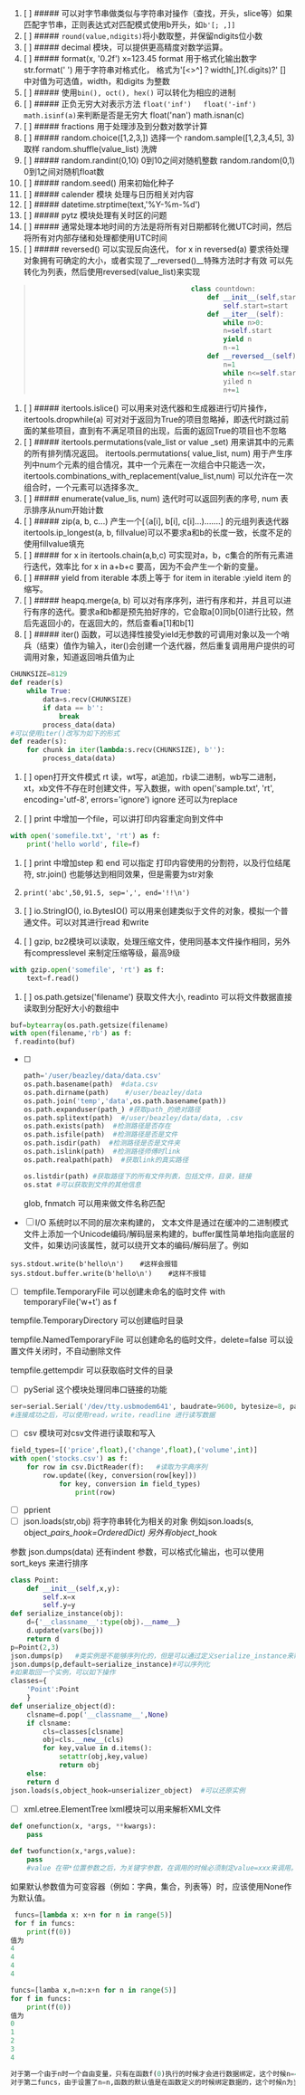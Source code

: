 1. [ ] ##### 可以对字节串做类似与字符串对操作（查找，开头，slice等）如果匹配字节串，正则表达式对匹配模式使用b开头，如`b'[; ,]]`
2. [ ] ##### `round(value,ndigits)`将小数取整，并保留ndigits位小数
3. [ ] ##### decimal 模块，可以提供更高精度对数学运算。
4. [ ] ##### format\(x, '0.2f'\)  x=123.45  format 用于格式化输出数字 str.format\('  '\) 用于字符串对格式化， 格式为'\[&lt;&gt;^\]？width\[,\]?\(.digits\)?' \[\] 中对值为可选值，width，和digits 为整数
5. [ ] ##### 使用`bin(), oct(), hex()` 可以转化为相应的进制
6. [ ] ##### 正负无穷大对表示方法   `float('inf')   float('-inf')    math.isinf(a)`来判断是否是无穷大  float\('nan'\)  math.isnan\(c\)
7. [ ] ##### fractions 用于处理涉及到分数对数学计算
8. [ ] ##### random.choice\(\[1,2,3,\]\)  选择一个       random.sample\(\[1,2,3,4,5\], 3\) 取样     random.shuffle\(value\_list\)  洗牌
9. [ ] ##### random.randint\(0,10\) 0到10之间对随机整数     random.random\(0,1\)  0到1之间对随机float数
10. [ ] ##### random.seed\(\)  用来初始化种子
11. [ ] ##### calender  模块 处理与日历相关对内容
12. [ ] ##### datetime.strptime\(text,'%Y-%m-%d'\)
13. [ ] ##### pytz 模块处理有关时区的问题
14. [ ] ##### 通常处理本地时间的方法是将所有对日期都转化微UTC时间，然后将所有对内部存储和处理都使用UTC时间
15. [ ] ##### reversed\(\) 可以实现反向迭代， for x in reversed\(a\)              要求待处理对象拥有可确定的大小，或者实现了\_\_reversed\(\)\_\_特殊方法时才有效            可以先转化为列表，然后使用reversed\(value\_list\)来实现

> ```py
>                                        class countdown:
>                                            def __init__(self,start):
>                                                self.start=start
>                                            def __iter__(self):
>                                                while n>0:
>                                                n=self.start
>                                                yield n
>                                                n-=1
>                                            def __reversed__(self):
>                                                n=1
>                                                while n<=self.start:
>                                                yiled n
>                                                n+=1
> ```

1. [ ] ##### itertools.islice\(\)  可以用来对迭代器和生成器进行切片操作，itertools.dropwhile\(a\)  可对对于返回为True的项目忽略掉，即迭代时跳过前面的某些项目，直到有不满足项目的出现，后面的返回True的项目也不忽略
2. [ ] ##### itertools.permutations\(vale_list or value \_set\)  用来讲其中的元素的所有排列情况返回。 itertools.permutations\( value\_list, num\)  用于产生序列中num个元素的组合情况，其中一个元素在一次组合中只能选一次，itertools.combinations\_with\_replacement\(value\_list,num\) 可以允许在一次组合时，一个元素可以选择多次_
3. [ ] ##### enumerate\(value\_lis, num\)  迭代时可以返回列表的序号, num 表示排序从num开始计数
4. [ ] ##### zip\(a, b, c...\) 产生一个\[（a\[i\], b\[i\], c\[i\]...\).......\] 的元组列表迭代器      itertools.ip\_longest\(a, b, fillvalue\)可以不要求a和b的长度一致，长度不足的使用fillvalue填充
5. [ ] ##### for x in  itertools.chain\(a,b,c\)  可实现对a，b，c集合的所有元素进行迭代，效率比  for x in a+b+c 要高，因为不会产生一个新的变量。
6. [ ] ##### yield from iterable 本质上等于  for item in iterable :yield item  的缩写。
7. [ ] ##### heapq.merge\(a, b\)  可以对有序序列，进行有序和并，并且可以进行有序的迭代。要求a和b都是预先拍好序的，它会取a\[0\]同b\[0\]进行比较，然后先返回小的，在返回大的，然后查看a\[1\]和b\[1\]
8. [ ] ##### iter\(\) 函数，可以选择性接受yield无参数的可调用对象以及一个哨兵（结束）值作为输入，iter\(\)会创建一个迭代器，然后重复调用用户提供的可调用对象，知道返回哨兵值为止

```py
CHUNKSIZE=8129
def reader(s)
    while True:
        data=s.recv(CHUNKSIZE)
        if data == b'':
            break
        process_data(data)
#可以使用iter()改写为如下的形式
def reader(s):
    for chunk in iter(lambda:s.recv(CHUNKSIZE), b''):
        process_data(data)
```

1. [ ] open打开文件模式  rt 读，wt写，at追加，rb读二进制，wb写二进制，xt，xb文件不存在时创建文件，写入数据，with open\('sample.txt', 'rt', encoding='utf-8', errors='ignore'\)  ignore 还可以为replace

2. [ ] print 中增加一个file，可以讲打印内容重定向到文件中

```py
with open('somefile.txt', 'rt') as f:
    print('hello world', file=f)
```

1. [ ] print 中增加step 和 end 可以指定 打印内容使用的分割符，以及行位结尾符, str.join\(\) 也能够达到相同效果，但是需要为str对象

2. ```
   print('abc',50,91.5, sep=',', end='!!\n')
   ```
3. [ ] io.StringIO\(\), io.BytesIO\(\)  可以用来创建类似于文件的对象，模拟一个普通文件。可以对其进行read 和write

4. [ ] gzip, bz2模块可以读取，处理压缩文件，使用同基本文件操作相同，另外有compresslevel 来制定压缩等级，最高9级

```py
with gzip.open('somefile', 'rt') as f:
    text=f.read()
```

1. [ ] os.path.getsize\('filename'\) 获取文件大小, readinto 可以将文件数据直接读取到分配好大小的数组中

```py
buf=bytearray(os.path.getsize(filename)
with open(filename,'rb') as f:
 f.readinto(buf)
```

* [ ] ```py
  path='/user/beazley/data/data.csv'
  os.path.basename(path)  #data.csv
  os.path.dirname(path)    #/user/beazley/data
  os.path.join('temp','data',os.path.basename(path))
  os.path.expanduser(path_) #获取path_的绝对路径
  os.path.splitext(path)  #/user/beazley/data/data, .csv
  os.path.exists(path)  #检测路径是否存在
  os.path.isfile(path)  #检测路径是否是文件
  os.path.isdir(path)  #检测路径是否是文件夹
  os.path.islink(path)  #检测路径师傅时link
  os.path.realpath(path)  #获取link的真实路径
  ```

  ```py
  os.listdir(path) #获取路径下的所有文件列表，包括文件，目录，链接
  os.stat #可以获取到文件的其他信息
  ```

  glob,  fnmatch 可以用来做文件名称匹配

* [ ] I/O 系统时以不同的层次来构建的， 文本文件是通过在缓冲的二进制模式文件上添加一个Unicode编码/解码层来构建的，buffer属性简单地指向底层的文件，如果访问该属性，就可以绕开文本的编码/解码层了。例如

```
sys.stdout.write(b'hello\n')    #这样会报错
sys.stdout.buffer.write(b'hello\n')    #这样不报错
```

* [ ] tempfile.TemporaryFile  可以创建未命名的临时文件 with temporaryFile\('w+t'\) as f

tempfile.TemporaryDirectory 可以创建临时目录

tempfile.NamedTemporaryFile 可以创建命名的临时文件，delete=false 可以设置文件关闭时，不自动删除文件

tempfile.gettempdir   可以获取临时文件的目录

* [ ] pySerial  这个模块处理同串口链接的功能

```py
ser=serial.Serial('/dev/tty.usbmodem641', baudrate=9600, bytesize=8, parity='N', stopbits=1)
#连接成功之后，可以使用read，write，readline 进行读写数据
```

* [ ] csv 模块可对csv文件进行读取和写入

```py
field_types=[('price',float),('change',float),('volume',int)]
with open('stocks.csv') as f:
    for row in csv.DictReader(f):   #读取为字典序列
        row.update((key, conversion(row[key]))
            for key, conversion in field_types)
                print(row)
```

* [ ] pprient
* [ ] json.loads\(str,obj\) 将字符串转化为相关的对象 例如json.loads\(s, object\__pairs\_hook=OrderedDict\)  另外有object_\_hook

参数   json.dumps\(data\)  还有indent 参数，可以格式化输出，也可以使用sort\_keys 来进行排序

```py
class Point:
    def __init__(self,x,y):
        self.x=x
        self.y=y
def serialize_instance(obj):
    d={'__classname__':type(obj).__name__}
    d.update(vars(boj))
    return d
p=Point(2,3)
json.dumps(p)   #类实例是不能够序列化的，但是可以通过定义serialize_instance来帮助序列化
json.dumps(p,default=serialize_instance)#可以序列化
#如果取回一个实例，可以如下操作
classes={
    'Point':Point
    }
def unserialize_object(d):
    clsname=d.pop('__classname__',None)
    if clsname:
        cls=classes[clsname]
        obj=cls.__new__(cls)
        for key,value in d.items():
            setattr(obj,key,value)
            return obj
    else:
    return d
json.loads(s,object_hook=unserializer_object)  #可以还原实例
```

* [ ] xml.etree.ElementTree lxml模块可以用来解析XML文件

```py
def onefunction(x, *args, **kwargs):
    pass
    
def twofunction(x,*args,value):
    pass
    #value 在带*位置参数之后，为关键字参数，在调用的时候必须制定value=xxx来调用。
```

如果默认参数值为可变容器（例如：字典，集合，列表等）时，应该使用None作为默认值。

```py
 funcs=[lambda x: x+n for n in range(5)]
 for f in funcs:
    print(f(0))
值为
4
4
4
4

funcs=[lamba x,n=n:x+n for n in range(5)]
for f in funcs:
    print(f(0))
值为
0
1
2
3
4

对于第一个由于n时一个自由变量，只有在函数f(0)执行的时候才会进行数据绑定，这个时候n=4
对于第二funcs，由于设置了n=n,函数的默认值是在函数定义的时候绑定数据的，这个时候n为当时n的值，所以结果输出正确。



```



